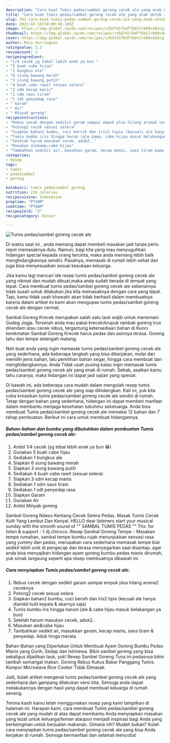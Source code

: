 ```yaml
---
description: "Cara buat Tumis pedas/sambel goreng cecek ale yang enak Untuk Jualan"
title: "Cara buat Tumis pedas/sambel goreng cecek ale yang enak Untuk Jualan"
slug: 342-cara-buat-tumis-pedas-sambel-goreng-cecek-ale-yang-enak-untuk-jualan
date: 2021-02-16T20:00:49.106Z
image: https://img-global.cpcdn.com/recipes/cd5d7d1fbdffbb57/680x482cq70/tumis-pedassambel-goreng-cecek-ale-foto-resep-utama.jpg
thumbnail: https://img-global.cpcdn.com/recipes/cd5d7d1fbdffbb57/680x482cq70/tumis-pedassambel-goreng-cecek-ale-foto-resep-utama.jpg
cover: https://img-global.cpcdn.com/recipes/cd5d7d1fbdffbb57/680x482cq70/tumis-pedassambel-goreng-cecek-ale-foto-resep-utama.jpg
author: Mary Harrington
ratingvalue: 3.3
reviewcount: 3
recipeingredient:
- "1/4 cecek yg tebal lebih enak ya bun "
- "5 buah cabe hijau"
- "1 bungkus ale"
- "6 siung bawang merah"
- "3 siung bawang putih"
- "4 buah cabe rawit sesuai selera"
- "3 sdm kecap manis"
- "1 sdm saos tiram"
- "1 sdt penyedap rasa"
- " Garam"
- " Air"
- " Minyak goreng"
recipeinstructions:
- "Rebus cecek dengan sedikit garam sampai empuk plus hilang aroma2 ceceknya"
- "Potong2 cecek sesuai selera"
- "Siapkan bahan2 bumbu, cuci bersih dan iris2 tipis (kecuali ale hanya diambil kulit kepala &amp; akarnya saja)"
- "Tumis bumbu iris hingga harum (ale &amp; cabe hijau masuk belakangan ya bun)"
- "Setelah harum masukan cecek, aduk2.."
- "Masukan ale&amp;cabe hijau"
- "Tambahkan sedikit air, masukkan garam, kecap manis, saos tiram &amp; penyedap. Aduk hinga merata."
categories:
- Resep
tags:
- tumis
- pedassambel
- goreng

katakunci: tumis pedassambel goreng 
nutrition: 218 calories
recipecuisine: Indonesian
preptime: "PT20M"
cooktime: "PT46M"
recipeyield: "2"
recipecategory: Dinner

---
```



![Tumis pedas/sambel goreng cecek ale](https://img-global.cpcdn.com/recipes/cd5d7d1fbdffbb57/680x482cq70/tumis-pedassambel-goreng-cecek-ale-foto-resep-utama.jpg)

Di waktu  saat ini , anda memang dapat membeli masakan jadi tanpa perlu repot memasaknya dulu. Namun, bagi kita yang mau menyuguhkan hidangan special kepada orang tercinta, maka anda memang lebih baik menghidangkannya sendiri. Pasalnya, memasak di rumah lebih sehat dan juga bisa menyesuaikan sesuai kesukaan keluarga.

Jika kamu lagi mencari ide resep tumis pedas/sambel goreng cecek ale yang nikmat dan mudah dibuat,maka anda sudah berada di tempat yang tepat. Cara membuat tumis pedas/sambel goreng cecek ale  sebenarnya tidak susah untuk dilakukan jika kita memasaknya dengan cara yang tepat. Tapi, kamu tidak usah khawatir akan tidak berhasil dalam membuatnya 
karena dalam artikel ini kami akan mengupas tumis pedas/sambel goreng cecek ale dengan cermat.  

Sambal Goreng Krecek merupakan salah satu lauk wajib untuk menemani Gudeg Jogja. Terserah anda mau pakai krecek/krupuk rambak goreng trus direndam atau cecek rebus, tergantung ketersediaan bahan di Kunci kenikmatan Sambal Goreng Krecek harus pedas dan asinnya terasa. Goreng tahu dan tempe setengah matang.

Nah buat anda yang ingin memasak tumis pedas/sambel goreng cecek ale yang sederhana, ada beberapa langkah yang bisa dikerjakan, mulai dari memilih jenis bahan, lalu pemilihan bahan segar, hingga cara membuat dan menghidangkannya. Anda Tidak usah pusing kalau ingin memasak tumis pedas/sambel goreng cecek ale yang enak di rumah. Sebab, asalkan kamu  tahu caranya, maka hidangan ini dapat jadi sajian yang spesial.

Di bawah ini, ada beberapa cara mudah dalam mengolah resep tumis pedas/sambel goreng cecek ale yang siap dihidangkan. Kali ini, yuk kita coba kreasikan tumis pedas/sambel goreng cecek ale sendiri di rumah. Tetap dengan bahan yang sederhana, hidangan ini dapat memberi manfaat dalam membantu menjaga kesehatan tubuhmu sekeluarga. Anda bisa membuat Tumis pedas/sambel goreng cecek ale memakai 12 bahan dan 7 tahap pembuatan. Berikut ini cara untuk membuat hidangannya.

<!--inarticleads1-->

##### Bahan-bahan dan bumbu yang dibutuhkan dalam pembuatan Tumis pedas/sambel goreng cecek ale:

1. Ambil 1/4 cecek (yg tebal lebih enak ya bun 😁)
1. Gunakan 5 buah cabe hijau
1. Sediakan 1 bungkus ale
1. Siapkan 6 siung bawang merah
1. Siapkan 3 siung bawang putih
1. Sediakan 4 buah cabe rawit (sesuai selera)
1. Siapkan 3 sdm kecap manis
1. Sediakan 1 sdm saos tiram
1. Sediakan 1 sdt penyedap rasa
1. Siapkan  Garam
1. Gunakan  Air
1. Ambil  Minyak goreng


Sambel Goreng Ndeso Kentang Cecek Selera Pedas. Masak Tumis Cecek Kulit Yang Lembut Dan Kenyal. HELLO dear listeners start your musical sunday with the smooth sound of &#34;&#34; SAMBAL TUMIS PEDAS &#34;&#34; Thx. for listen &amp; support :-) dj.chicoco. Resep Sambal Goreng Tempe - Masakan tempe rumahan, sambal tempe bumbu rujak menunjukkan sensasi rasa yang yummy dan pedas, merupakan cara sederhana memasak tempe biar sedikit lebih unik di pengecap dan terasa menyegarkan saat disantap. agar anda bisa menyajikan hidangan ayam goreng bumbu pedas manis dirumah, yuk simak langsung seperti apa resep membuatnya dibawah ini. 

<!--inarticleads2-->

##### Cara menyiapkan Tumis pedas/sambel goreng cecek ale:

1. Rebus cecek dengan sedikit garam sampai empuk plus hilang aroma2 ceceknya
1. Potong2 cecek sesuai selera
1. Siapkan bahan2 bumbu, cuci bersih dan iris2 tipis (kecuali ale hanya diambil kulit kepala &amp; akarnya saja)
1. Tumis bumbu iris hingga harum (ale &amp; cabe hijau masuk belakangan ya bun)
1. Setelah harum masukan cecek, aduk2..
1. Masukan ale&amp;cabe hijau
1. Tambahkan sedikit air, masukkan garam, kecap manis, saos tiram &amp; penyedap. Aduk hinga merata.


Bahan-Bahan yang Diperlukan Untuk Membuat Ayam Goreng Bumbu Pedas Manis yang Gurih, Sedap dan Istimewa. Bikin sambel goreng yang bisa sekaligus dijadikan lauk, yuk! Resep Sambel Goreng Tuna ini pedasnya bikin tambah semangat makan. Goreng Rebus Kukus Bakar Panggang Tumis. Kompor Microwave Rice Cooker Tidak Dimasak. 

Jadi, itulah artikel mengenai  tumis pedas/sambel goreng cecek ale  yang sederhana dan gampang dilakukan versi kita. Semoga anda dapat melakukannya dengan hasil yang dapat membuat keluarga di rumah senang. 

Terima kasih kamu telah menggunakan resep yang kami tampilkan di halaman ini. Harapan kami, cara membuat  Tumis pedas/sambel goreng cecek ale yang mudah di atas dapat membantu Anda menyiapkan masakan yang lezat untuk keluarga/teman ataupun menjadi inspirasi bagi Anda yang berkeinginan untuk berjualan makanan. Gimana nih? Mudah bukan? Itulah cara menyiapkan tumis pedas/sambel goreng cecek ale yang bisa Anda kerjakan di rumah. Semoga bermanfaat dan selamat mencoba!

